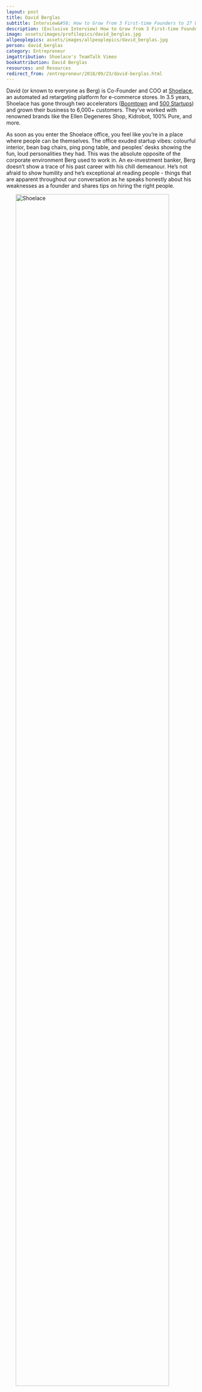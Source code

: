 ```yaml
---
layout: post
title: David Berglas
subtitle: Interview&#58; How to Grow from 3 First-time Founders to 27 Employees
description: (Exclusive Interview) How to Grow from 3 First-time Founders to 27 Employees wih Co-Founder and COO of Shoelace
image: assets/images/profilepics/david_berglas.jpg
allpeoplepics: assets/images/allpeoplepics/david_berglas.jpg
person: david_berglas
category: Entrepreneur
imgattribution: Shoelace's TeamTalk Vimeo
bookattribution: David Berglas
resources: and Resources
redirect_from: /entrepreneur/2018/09/23/david-berglas.html
---
```


David (or known to everyone as Berg) is Co-Founder and COO at <a href="https://shoelace.com/">Shoelace</a>, an automated ad retargeting platform for e-commerce stores. In 3.5 years, Shoelace has gone through two accelerators (<a href="https://boomtownaccelerators.com/">Boomtown</a> and <a href="https://500.co/">500 Startups</a>) and grown their business to 6,000+ customers. They’ve worked with renowned brands like the Ellen Degeneres Shop, Kidrobot, 100% Pure, and more.

As soon as you enter the Shoelace office, you feel like you’re in a place where people can be themselves. The office exuded startup vibes: colourful interior, bean bag chairs, ping pong table, and peoples’ desks showing the fun, loud personalities they had. This was the absolute opposite of the corporate environment Berg used to work in. An ex-investment banker, Berg doesn’t show a trace of his past career with his chill demeanour. He’s not afraid to show humility and he’s exceptional at reading people - things that are apparent throughout our conversation as he speaks honestly about his weaknesses as a founder and shares tips on hiring the right people.


<img src="{{site.baseurl}}/assets/images/shoelace.jpg" style="width: 90%; display: flex; margin: 0 auto;" alt="Shoelace"/>
<p style="margin: 0; text-align: center; font-size: 12px;"> Left to right: Berg with his two other co-founders, Alexander Sloan (CTO), and Reza Khadjavi (CEO) Photo credits: StartupHere Toronto</p>

<span style="height: 1em;">&nbsp;</span>

<b>Let’s start at the beginning, what are some challenges you faced in the early days of Shoelace?</b>

We’re first-time founders and when we started, we had classic imposter syndrome and a lot of self-doubt, so one of the first things we did was apply to Y-Combinator (YC) and other accelerators. This wasn’t about the money but more about the external validation we were relying on as newbies. We weren’t sure our idea was good, but we thought it was good and if YC said so, then we were definitely good. 

But our idea was, and to this day remains, extremely unsexy. We were rejected by YC and many other accelerators - we faced rejection for a long time in a pretty deep way, and not a lot of people wanted to support us. I think overcoming those rejections came naturally from never letting them define us, which is a continuous work in progress. 

I still think that Shoelace is not at the level I want it to be and I do occasionally feel like if we received more external validation (e.g. a top tier investor, a high profile customer or killer business metric), we could be at that level. But I hope my brain will eventually learn that it's always going to feel this way no matter what is happening in reality.

<b>You guys have been hiring like crazy - 25% of your employees have started in the last three months?! In the midst of all this, how do you know who the right people to hire are?</b>

We like to hire, what we call are, “unprovens” – people who, in their opinion and ours, have not come close to reaching their full potential in their career. That may be because they’re a new grad, they’ve been working in the wrong industry, or in an environment that didn’t allow them to grow like they wanted to. We like hiring people from those backgrounds, taking a chance on them, and then hopefully having them grow a lot personally when they work here. We like this quote originating from <a href="https://twitter.com/sama/status/792823320441786368">Sam Altman of Y-Combinator</a>, “Hire for slope, not Y-intercept”. We worry less about where someone’s at and rather, what their rate of their growth is.

We also tend to take people of diverse backgrounds and experiences. For example, we have a few people here who dropped out of university. We’re overly loud and proud of people who have been rebellious in their history. It’s something that’s interesting to us and at least not important to us that people fit a certain mould.

<b>How did you go about creating your company culture and deciding what’s important?</b>

Our culture is still being built and changing, but our company values really define our workplace culture. We actually didn’t have these values formally until six months ago when we were around 20 people. They were created by my co-founder, Reza, and these values are really the ones that he lives his life by. Reza is definitely more of the work performance culture… and I’m more of the social culture haha. We realized that we need to put out principles that other people can use when they ask the question, “How would the founders think about this?” 

There are so many managerial decisions, we needed to outsource that decision-making process to our people.

<h3 style="text-align: center;">Here are our six values that govern Shoelace:</h3>

<h4 style="margin: 0;">1. <i>Focus on the nuclear reactor and not the bike rack</i></h4>
There’s an anecdote about these physicists who were commissioned to make a nuclear reactor, but instead of building the reactor, they spent their time arguing about where the bike rack outside of the power plant should be. Basically, if you put a bunch of smart people in a room there’s bound to be disagreements about very trivial matters which take away from solving the more important problems. We use this when we have meetings, we may be talking about something and someone might say, “That’s a bike rack” which means the topic isn’t important and we should move on. With this principle, we’re now arguing a lot less about bike racks, but the caveat is the nuclear reactors are not always obvious – we’re still learning how to effectively identify them.

<h4 style="margin: 0;">2. <i>Turn obstacles into opportunities</i></h4>
As a startup, our default status is for something horrible to happen. Big and bad things have happened and could happen again. They could be to our culture, to our customers, or things that are out of our control, such as third parties we’re dependent on. But the reason these things are not so bad is they present an opportunity to overcome them and advance our company. If we do that then we’re ahead of every competitor who’ll also run into the same obstacle. It’s a reminder to everybody: for the things which are unpleasant and challenging, there’s a way to frame them into silver linings.
 
<h4 style="margin: 0;">3. <i>Disagree and commit</i></h4>
When we argue about which decision should be made, what’s more important is THAT a decision is made. If you make decisions quickly, you can learn from the ones that don’t work out so well. But if you’re waiting and trying to find the best answer, you’re going to end up having paralysis by analysis.
 
<h4 style="margin: 0;">4. <i>Strive to grow</i></h4>
This value is the most important to our company culture and people’s lives. We want to hire people who want to “level up” their life. What I like to tell people at interviews is if you’re just looking for a normal job then you’re going to think we’re crazy. We want to be a bit extreme about this so we can be inspiring to each other. If everybody wants to grow, we’ll all grow together. That really starts at the top though, we [the founders] need to be good examples when asking our people to grow personally.

 <h4 style="margin: 0;">5. <i>Act with candor, kindness, and enthusiasm</i></h4>
The most important one here is candor which, we believe, is synonymous to transparency. We ideally want an organization where every decision we make, our people know why we did that. Despite wanting this, it's been difficult to pull off. For quite a while, we were awful at delivering or asking for negative feedback, but people need negative feedback- especially delivered in a kind and empathetic way.
 
<h4 style="margin: 0;">6. <i>Create more value than you capture</i></h4>
This one is about putting the team above yourself. We believe that if we build a really great company, there will be a slice we can each capture which will naturally fall into the right place. Let’s not worry about how we take advantage of the company, but rather worry about how we build the company and have faith that we’ll capture what we deserve. People here will want to get promoted or be given more responsibilities, which are very reasonable if not desirable asks, but we tell them we can only do that if it’s good for the company. We won’t do it just to retain them or keep them happy.

<span style="height: 1em;">&nbsp;</span>

<b>What has been the most difficult aspect about building up your company culture?</b>

Relative to corporate settings, we have a very chill environment and I feel like our people can be as close as possible to their true selves. But a lot of people here think of Shoelace as family and that’s a very difficult thing to talk about. 

There’s a great case study about <a href="https://hbr.org/2014/06/your-company-is-not-a-family">Netflix’s culture</a> and the CEO, Reed Hastings, often says <i>“We’re a team, not a family”</i>. In a family if someone is weak, you coddle them and take care of them whereas in a team, no emotion goes into who’s a part of it and strong performers are wanted. We have fired people who weren’t a good performance fit or a good culture fit. They were incredibly smart but not the right player on our team at that time - maybe in the future, but not now. I don’t like broadcasting that this is a family but the reality is for some people here who have gone through the hurdles of showing that they deserve to be on the team, it starts to become that for them.

<b>Lastly, what advice do you have for first-time founders?</b>

We like to say the <a href="http://paulgraham.com/articles.html">Paul Graham’s essays (Founder, YC)</a> are our old testament. It affected how we came up with the idea and we lived by so many of his essays (Berg’s favourite ones are linked in the next section) so some of my advice echoes them. 

<h4 style="margin: 0;">1. <i>Have 3 co-founders for tie-breaking during decisions</i></h4>
Also, really understand what everyone’s strengths are, but much more importantly their weaknesses. For example, I am quite organizationally weak but my CTO [Alexander] is organizationally strong. He does even the smallest things like organizing the cords in our meeting room. His forgiveness of my weaknesses and accepting me for my strengths in other things, enables me to shine at what I’m good at.
 
<h4 style="margin: 0;">2. <i>Founder relationships are like marriages, and they always require work</i></h4>
I think the co-founder relationship is very similar to a marriage. I've been to a few marriages recently so I've been hearing officiants say things like, “Do you take this person in sickness and in health?” That’s basically the equivalent of saying, “This marriage is going to be tough and what you’re saying in front of your family is, you’re going to work on it instead of just ditch.” I think that spirit needs to be there in a co-founding relationship. Things are going to be tough, you’re not going to get along 100% of the time, and the only way it’s going to work is if you work on the relationship.
 
<h4 style="margin: 0;">3. <i>Accept or reject advice based on its source</i></h4>
Andrew Tai (Founder, Motoinsight) is an entrepreneur I really admire and he recommended a famous passage from a Teddy Roosevelt speech called <a href="http://www.theodore-roosevelt.com/trsorbonnespeech.html">“The Man in the Arena”</a>. The main idea is it’s 0 and 1 in terms of the amount of courage it takes to be a critic compared to someone who is actually in the arena, fighting for their life, and maybe losing or winning. In other words, you should heavily discount advice you get from people who aren’t in your (or any) arena. Many advisors and investors have made their money elsewhere, and they may have not actually built startups themselves. There’s an unlimited number of people who want to give you their opinions so you really need to understand where the advice comes from.





